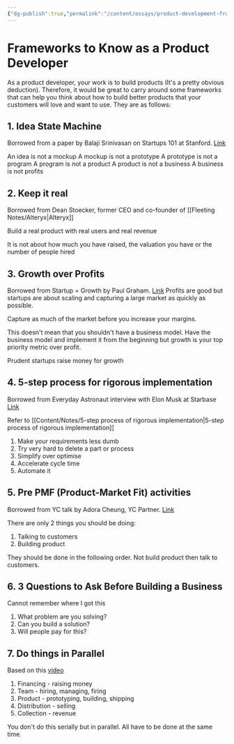 ```yaml
---
{"dg-publish":true,"permalink":"/content/essays/product-development-frameworks/","noteIcon":"2"}
---
```


# Frameworks to Know as a Product Developer

As a product developer, your work is to build products (It's a pretty obvious deduction). Therefore, it would be great to carry around some frameworks that can help you think about how to build better products that your customers will love and want to use. They are as follows:

## 1. Idea State Machine

Borrowed from a paper by Balaji Srinivasan on Startups 101 at Stanford. [Link](https://spark-public.s3.amazonaws.com/startup/lecture_slides/lecture5-market-wireframing-design.pdf)

An idea is not a mockup
A mockup is not a prototype
A prototype is not a program
A program is not a product
A product is not a business
A business is not profits

## 2. Keep it real

Borrowed from Dean Stoecker, former CEO and co-founder of [[Fleeting Notes/Alteryx\|Alteryx]]

Build a real product with real users and real revenue

It is not about how much you have raised, the valuation you have or the number of people hired

## 3. Growth over Profits

Borrowed from Startup = Growth by Paul Graham. [Link](http://paulgraham.com/growth.html)
Profits are good but startups are about scaling and capturing a large market as quickly as possible.

Capture as much of the market before you increase your margins.

This doesn't mean that you shouldn't have a business model. Have the business model and implement it from the beginning but growth is your top priority metric over profit.

Prudent startups raise money for growth

## 4. 5-step process for rigorous implementation

Borrowed from Everyday Astronaut interview with Elon Musk at Starbase [Link](https://youtu.be/t705r8ICkRw?t=805)

Refer to [[Content/Notes/5-step process of rigorous implementation\|5-step process of rigorous implementation]]

1. Make your requirements less dumb
2. Try very hard to delete a part or process
3. Simplify over optimise
4. Accelerate cycle time
5. Automate it

## 5. Pre PMF (Product-Market Fit) activities

Borrowed from YC talk by Adora Cheung, YC Partner. [Link](https://www.youtube.com/watch?v=XcCmMOWuAF4)

There are only 2 things you should be doing:
1. Talking to customers
2. Building product

They should be done in the following order. Not build product then talk to customers.

## 6. 3 Questions to Ask Before Building a Business

Cannot remember where I got this

1. What problem are you solving?
2. Can you build a solution?
3. Will people pay for this?

## 7. Do things in Parallel

Based on this [video](https://youtu.be/Id0dG1hsyQM?t=583)

1. Financing - raising money
2. Team - hiring, managing, firing
3. Product - prototyping, building, shipping
4. Distribution - selling
5. Collection - revenue

You don't do this serially but in parallel. All have to be done at the same time.